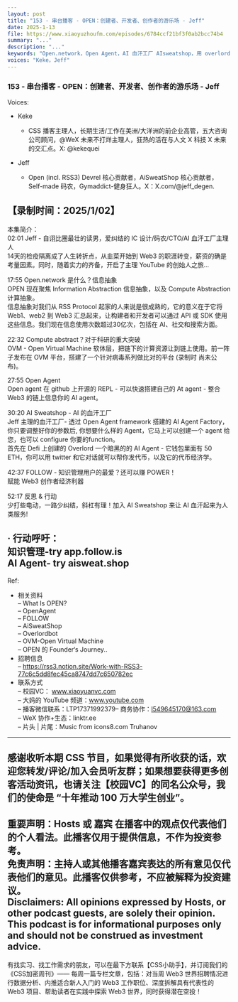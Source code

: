 ```yaml
---
layout: post
title: "153 - 串台播客 - OPEN：创建者、开发者、创作者的游乐场 - Jeff"
date: 2025-1-13
file: https://www.xiaoyuzhoufm.com/episodes/6784ccf21bf3f0ab2bcc74b4
summary: "..."
description: "..."
keywords: "Open.network，Open Agent，AI 血汗工厂 AIsweatshop，用 overlord bot 发射你的项目，FOLLOW-Web1 到 Web3 的知识管理利器。"
voices: "Keke，Jeff"
---
```


### 153 - 串台播客 - OPEN：创建者、开发者、创作者的游乐场 - Jeff

Voices:

- Keke
  + CSS 播客主理人，长期生活/工作在美洲/大洋洲的前企业高管，五大咨询公司顾问，@WeX 未来不打烊主理人，狂热的活在与人文 X 科技 X 未来的交汇点。X: @kekequei

- Jeff
  + Open (incl. RSS3) Devrel 核心贡献者，AiSweatShop 核心贡献者，Self-made 码农，Gymaddict-健身狂人。X：X.com/@jeff_degen.

【录制时间：2025/1/02】
---------------------------------------------------
本集简介：  
02:01 Jeff - 自诩比圈最壮的读男，爱纠结的 IC 设计/码农/CTO/AI 血汗工厂主理人  
14天的检疫隔离成了人生转折点，从韭菜开始到 Web3 的职涯转变，薪资的确是考量因素。同时，随着实力的齐备，开启了主理 YouTube 的创始人之旅... 

17:55 Open.network 是什么？信息抽象  
OPEN 现在聚焦 Information Abstraction 信息抽象，以及 Compute Abstraction 计算抽象。  
信息抽象对我们从 RSS Protocol 起家的人来说是很成熟的，它的意义在于它将 Web1、web2 到 Web3 汇总起来，让构建者和开发者可以通过 API 或 SDK 使用这些信息。我们现在信息使用次数超过30亿次，包括在 AI、社交和搜索方面。  

22:32 Compute abstract？对于科研的重大突破  
OVM - Open Virtual Machine 软体层，把链下的计算资源让到链上使用。前一阵子发布在 OVM 平台，搭建了一个针对病毒系列做比对的平台 (录制时 尚未公布)。  

27:55 Open Agent  
Open agent 在 github 上开源的 REPL - 可以快速搭建自己的 At agent - 整合 Web3 的链上信息你的 AI agent。  

30:20 AI Sweatshop - AI 的血汗工厂  
Jeff 主理的血汗工厂- 透过 Open Agent framework 搭建的 AI Agent Factory，你只要调整好你的参数后, 你想要什么样的 Agent，它马上可以创建一个 agent 给您，也可以 configure 你要的function。  
首先在 Defi 上创建的 Overlord 一个暗黑的的 AI Agent - 它钱包里面有 50 ETH，你可以用 twitter  和它对话就可以帮你发代币，以及它的代币经济学。  

42:37 FOLLOW - 知识管理用户的最爱？还可以赚 POWER！  
赋能 Web3 创作者经济利器   

52:17 反思 & 行动  
少打些电动，一路少纠结，斜杠有理！加入 AI Sweatshop 来让 AI 血汗起来为人类服务!  

· 行动呼吁：  
知识管理-try app.follow.is  
AI Agent- try aisweat.shop  
---------------------------------------------------    
Ref:
   + 相关资料  
– What Is OPEN?  
– OpenAgent  
– FOLLOW  
– AiSweatShop  
– Overlordbot  
– OVM-Open Virtual Machine  
– OPEN 的 Founder‘s Journey..  
   + 招聘信息  
– https://rss3.notion.site/Work-with-RSS3-77c6c5dd8fec45ca8747dd7c650782ec  
   + 联系方式  
– 校园VC： www.xiaoyuanvc.com  
– 大妈的 YouTube 频道：www.youtube.com  
– 播客微信联系：LTP17371992379– 商务协作：l549645170@163.com  
– WeX 协作+生态：linktr.ee  
– 片头 | 片尾：Music from icons8.com Truhanov  
---------------------------------------------------  
感谢收听本期 CSS 节目，如果觉得有所收获的话，欢迎您转发/评论/加入会员听友群；如果想要获得更多创客活动资讯，也请关注【校园VC】的同名公众号，我们的使命是 “十年推动 100 万大学生创业”。  
---------------------------------------------------  
重要声明：Hosts 或 嘉宾 在播客中的观点仅代表他们的个人看法。此播客仅用于提供信息，不作为投资参考。   
免责声明：主持人或其他播客嘉宾表达的所有意见仅代表他们的意见。此播客仅供参考，不应被解释为投资建议。  
Disclaimers: All opinions expressed by Hosts, or other podcast guests, are solely their opinion. This podcast is for informational purposes only and should not be construed as investment advice.  
---------------------------------------------------  
有找实习、找工作需求的朋友，可以在最下方联系【CSS小助手】，并订阅我们的《CSS加密周刊》—— 每周一篇专栏文章，包括：对当周 Web3 世界招聘情况进行数据分析、内推适合新人入门的 Web3 工作职位、深度拆解具有代表性的 Web3 项目、帮助读者在实践中探索 Web3 世界，同时获得潜在空投！

